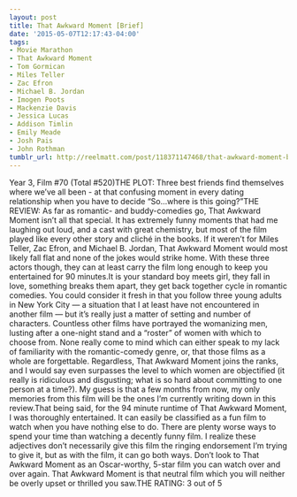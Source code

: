 ```yaml
---
layout: post
title: That Awkward Moment [Brief]
date: '2015-05-07T12:17:43-04:00'
tags:
- Movie Marathon
- That Awkward Moment
- Tom Gormican
- Miles Teller
- Zac Efron
- Michael B. Jordan
- Imogen Poots
- Mackenzie Davis
- Jessica Lucas
- Addison Timlin
- Emily Meade
- Josh Pais
- John Rothman
tumblr_url: http://reelmatt.com/post/118371147468/that-awkward-moment-brief
---
```

Year 3, Film #70 (Total #520)THE PLOT: Three best friends find themselves where we’ve all been - at that confusing moment in every dating relationship when you have to decide “So…where is this going?”THE REVIEW: As far as romantic- and buddy-comedies go, That Awkward Moment isn’t all that special. It has extremely funny moments that had me laughing out loud, and a cast with great chemistry, but most of the film played like every other story and cliché in the books. If it weren’t for Miles Teller, Zac Efron, and Michael B. Jordan, That Awkward Moment would most likely fall flat and none of the jokes would strike home. With these three actors though, they can at least carry the film long enough to keep you entertained for 90 minutes.It is your standard boy meets girl, they fall in love, something breaks them apart, they get back together cycle in romantic comedies. You could consider it fresh in that you follow three young adults in New York City — a situation that I at least have not encountered in another film — but it’s really just a matter of setting and number of characters. Countless other films have portrayed the womanizing men, lusting after a one-night stand and a “roster” of women with which to choose from. None really come to mind which can either speak to my lack of familiarity with the romantic-comedy genre, or, that those films as a whole are forgettable. Regardless, That Awkward Moment joins the ranks, and I would say even surpasses the level to which women are objectified (it really is ridiculous and disgusting; what is so hard about committing to one person at a time?). My guess is that a few months from now, my only memories from this film will be the ones I’m currently writing down in this review.That being said, for the 94 minute runtime of That Awkward Moment, I was thoroughly entertained. It can easily be classified as a fun film to watch when you have nothing else to do. There are plenty worse ways to spend your time than watching a decently funny film. I realize these adjectives don’t necessarily give this film the ringing endorsement I’m trying to give it, but as with the film, it can go both ways. Don’t look to That Awkward Moment as an Oscar-worthy, 5-star film you can watch over and over again. That Awkward Moment is that neutral film which you will neither be overly upset or thrilled you saw.THE RATING: 3 out of 5
